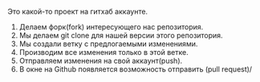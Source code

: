 Это какой-то проект на гитхаб аккаунте.

1. Делаем форк(fork) интересующего нас репозитория.
2. Мы делаем git clone для нашей версии этого репозитория.
3. Мы создали ветку с предлогаемыми изменениями.
4. Производим все изменения только в этой ветке.
5. Отправляем изменения на свой аккаунт(push).
6. В окне на Github появляется возможность отправить (pull request)/